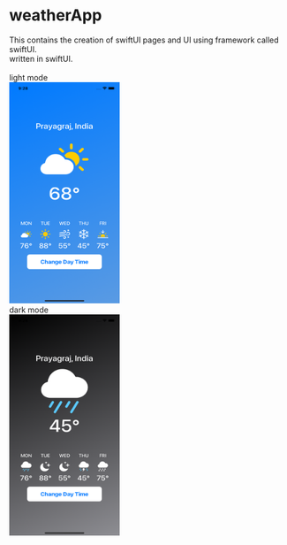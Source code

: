 # weatherApp
This contains the creation of swiftUI pages and UI using framework called swiftUI.<br>
written in swiftUI.
<br>  
light mode<br>
<img src = "https://github.com/mksmanish/weatherApp/blob/main/screenshots/Simulator%20Screen%20Shot%20-%20iPhone%2011%20-%202021-06-21%20at%2021.28.45.png" width="200" height="400" ><br>
dark mode<br>
<img src = "https://github.com/mksmanish/weatherApp/blob/main/screenshots/Simulator%20Screen%20Shot%20-%20iPhone%2011%20-%202021-06-21%20at%2021.28.55.png" width="200" height="400" ><br>
